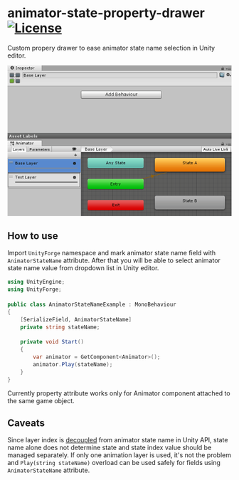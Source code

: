 # animator-state-property-drawer [![License](https://img.shields.io/badge/license-MIT-lightgrey.svg?style=flat)](http://mit-license.org)
Custom propery drawer to ease animator state name selection in Unity editor.

![screencast](Documentation/animator-state-controller-example.gif)

## How to use

Import `UnityForge` namespace and mark animator state name field with `AnimatorStateName` attribute. After that you will be able to select animator state name value from dropdown list in Unity editor.

```csharp
using UnityEngine;
using UnityForge;

public class AnimatorStateNameExample : MonoBehaviour
{
    [SerializeField, AnimatorStateName]
    private string stateName;

    private void Start()
    {
        var animator = GetComponent<Animator>();
        animator.Play(stateName);
    }
}
```

Currently property attribute works only for Animator component attached to the same game object.

## Caveats

Since layer index is [decoupled](https://docs.unity3d.com/ScriptReference/Animator.Play.html) from animator state name in Unity API, state name alone does not determine state and state index value should be managed separately. If only one animation layer is used, it's not the problem and `Play(string stateName)` overload can be used safely for fields using `AnimatorStateName` attribute.
